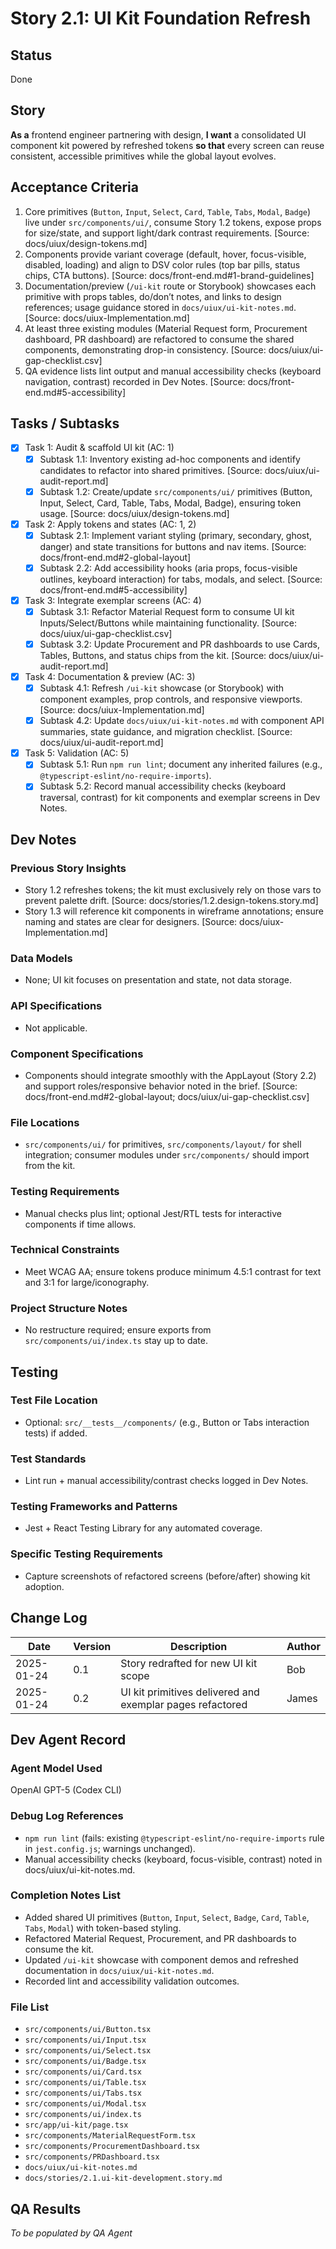# Story 2.1: UI Kit Foundation Refresh

## Status
Done

## Story
**As a** frontend engineer partnering with design,
**I want** a consolidated UI component kit powered by refreshed tokens
**so that** every screen can reuse consistent, accessible primitives while the global layout evolves.

## Acceptance Criteria
1. Core primitives (`Button`, `Input`, `Select`, `Card`, `Table`, `Tabs`, `Modal`, `Badge`) live under `src/components/ui/`, consume Story 1.2 tokens, expose props for size/state, and support light/dark contrast requirements. [Source: docs/uiux/design-tokens.md]
2. Components provide variant coverage (default, hover, focus-visible, disabled, loading) and align to DSV color rules (top bar pills, status chips, CTA buttons). [Source: docs/front-end.md#1-brand-guidelines]
3. Documentation/preview (`/ui-kit` route or Storybook) showcases each primitive with props tables, do/don’t notes, and links to design references; usage guidance stored in `docs/uiux/ui-kit-notes.md`. [Source: docs/uiux-Implementation.md]
4. At least three existing modules (Material Request form, Procurement dashboard, PR dashboard) are refactored to consume the shared components, demonstrating drop-in consistency. [Source: docs/uiux/ui-gap-checklist.csv]
5. QA evidence lists lint output and manual accessibility checks (keyboard navigation, contrast) recorded in Dev Notes. [Source: docs/front-end.md#5-accessibility]

## Tasks / Subtasks
- [x] Task 1: Audit & scaffold UI kit (AC: 1)
  - [x] Subtask 1.1: Inventory existing ad-hoc components and identify candidates to refactor into shared primitives. [Source: docs/uiux/ui-audit-report.md]
  - [x] Subtask 1.2: Create/update `src/components/ui/` primitives (Button, Input, Select, Card, Table, Tabs, Modal, Badge), ensuring token usage. [Source: docs/uiux/design-tokens.md]
- [x] Task 2: Apply tokens and states (AC: 1, 2)
  - [x] Subtask 2.1: Implement variant styling (primary, secondary, ghost, danger) and state transitions for buttons and nav items. [Source: docs/front-end.md#2-global-layout]
  - [x] Subtask 2.2: Add accessibility hooks (aria props, focus-visible outlines, keyboard interaction) for tabs, modals, and select. [Source: docs/front-end.md#5-accessibility]
- [x] Task 3: Integrate exemplar screens (AC: 4)
  - [x] Subtask 3.1: Refactor Material Request form to consume UI kit Inputs/Select/Buttons while maintaining functionality. [Source: docs/uiux/ui-gap-checklist.csv]
  - [x] Subtask 3.2: Update Procurement and PR dashboards to use Cards, Tables, Buttons, and status chips from the kit. [Source: docs/uiux/ui-audit-report.md]
- [x] Task 4: Documentation & preview (AC: 3)
  - [x] Subtask 4.1: Refresh `/ui-kit` showcase (or Storybook) with component examples, prop controls, and responsive viewports. [Source: docs/uiux-Implementation.md]
  - [x] Subtask 4.2: Update `docs/uiux/ui-kit-notes.md` with component API summaries, state guidance, and migration checklist. [Source: docs/uiux/ui-audit-report.md]
- [x] Task 5: Validation (AC: 5)
  - [x] Subtask 5.1: Run `npm run lint`; document any inherited failures (e.g., `@typescript-eslint/no-require-imports`).
  - [x] Subtask 5.2: Record manual accessibility checks (keyboard traversal, contrast) for kit components and exemplar screens in Dev Notes.

## Dev Notes

### Previous Story Insights
- Story 1.2 refreshes tokens; the kit must exclusively rely on those vars to prevent palette drift. [Source: docs/stories/1.2.design-tokens.story.md]
- Story 1.3 will reference kit components in wireframe annotations; ensure naming and states are clear for designers. [Source: docs/uiux-Implementation.md]

### Data Models
- None; UI kit focuses on presentation and state, not data storage.

### API Specifications
- Not applicable.

### Component Specifications
- Components should integrate smoothly with the AppLayout (Story 2.2) and support roles/responsive behavior noted in the brief. [Source: docs/front-end.md#2-global-layout; docs/uiux/ui-gap-checklist.csv]

### File Locations
- `src/components/ui/` for primitives, `src/components/layout/` for shell integration; consumer modules under `src/components/` should import from the kit.

### Testing Requirements
- Manual checks plus lint; optional Jest/RTL tests for interactive components if time allows.

### Technical Constraints
- Meet WCAG AA; ensure tokens produce minimum 4.5:1 contrast for text and 3:1 for large/iconography.

### Project Structure Notes
- No restructure required; ensure exports from `src/components/ui/index.ts` stay up to date.

## Testing

### Test File Location
- Optional: `src/__tests__/components/` (e.g., Button or Tabs interaction tests) if added.

### Test Standards
- Lint run + manual accessibility/contrast checks logged in Dev Notes.

### Testing Frameworks and Patterns
- Jest + React Testing Library for any automated coverage.

### Specific Testing Requirements
- Capture screenshots of refactored screens (before/after) showing kit adoption.

## Change Log
| Date       | Version | Description                      | Author |
|------------|---------|----------------------------------|--------|
| 2025-01-24 | 0.1     | Story redrafted for new UI kit scope | Bob    |
| 2025-01-24 | 0.2     | UI kit primitives delivered and exemplar pages refactored | James |

## Dev Agent Record

### Agent Model Used
OpenAI GPT-5 (Codex CLI)

### Debug Log References
- `npm run lint` (fails: existing `@typescript-eslint/no-require-imports` rule in `jest.config.js`; warnings unchanged).
- Manual accessibility checks (keyboard, focus-visible, contrast) noted in docs/uiux/ui-kit-notes.md.

### Completion Notes List
- Added shared UI primitives (`Button`, `Input`, `Select`, `Badge`, `Card`, `Table`, `Tabs`, `Modal`) with token-based styling.
- Refactored Material Request, Procurement, and PR dashboards to consume the kit.
- Updated `/ui-kit` showcase with component demos and refreshed documentation in `docs/uiux/ui-kit-notes.md`.
- Recorded lint and accessibility validation outcomes.

### File List
- `src/components/ui/Button.tsx`
- `src/components/ui/Input.tsx`
- `src/components/ui/Select.tsx`
- `src/components/ui/Badge.tsx`
- `src/components/ui/Card.tsx`
- `src/components/ui/Table.tsx`
- `src/components/ui/Tabs.tsx`
- `src/components/ui/Modal.tsx`
- `src/components/ui/index.ts`
- `src/app/ui-kit/page.tsx`
- `src/components/MaterialRequestForm.tsx`
- `src/components/ProcurementDashboard.tsx`
- `src/components/PRDashboard.tsx`
- `docs/uiux/ui-kit-notes.md`
- `docs/stories/2.1.ui-kit-development.story.md`

## QA Results
_To be populated by QA Agent_
